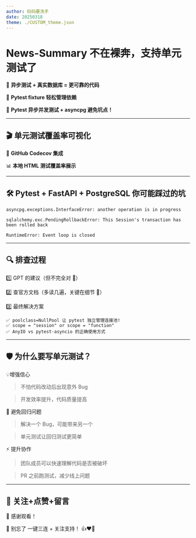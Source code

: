 ```yaml
---
author: 码码要洗手
date: 20250318
theme: ./CUSTOM_theme.json
---
```


# News-Summary 不在裸奔，支持单元测试了

🚀 **异步测试 + 真实数据库 = 更可靠的代码**

🔧 **Pytest fixture 轻松管理依赖**

🐍 **Pytest 异步并发测试 + asyncpg 避免坑点！**

---

## 🎬 **单元测试覆盖率可视化**

📌 **GitHub Codecov 集成**

📊 **本地 HTML 测试覆盖率展示**

---

## 🛠 Pytest + FastAPI + PostgreSQL 你可能踩过的坑

```
asyncpg.exceptions.InterfaceError: another operation is in progress

sqlalchemy.exc.PendingRollbackError: This Session's transaction has been rolled back

RuntimeError: Event loop is closed
```

---

## 🔍 排查过程

1️⃣ GPT 的建议（但不完全对 🧐）

2️⃣ 查官方文档（多读几遍，关键在细节 👀）

3️⃣ 最终解决方案

    ✅ poolclass=NullPool 让 pytest 独立管理连接池!
    ✅ scope = "session" or scope = "function"
    ✅ AnyIO vs pytest-asyncio 的正确使用方式

---

## 🛡 为什么要写单元测试？

💡增强信心

> 不怕代码改动后出现意外 Bug

> 开发效率提升，代码质量提高

🔄 避免回归问题

> 解决一个 Bug，可能带来另一个

> 单元测试让回归测试更简单

⚡ 提升协作

> 团队成员可以快速理解代码是否被破坏

> PR 之前跑测试，减少线上问题

---

## 🎉 关注+点赞+留言

🙏 感谢观看！

📌 别忘了 一键三连 + 关注支持！ 👍❤️🔄
